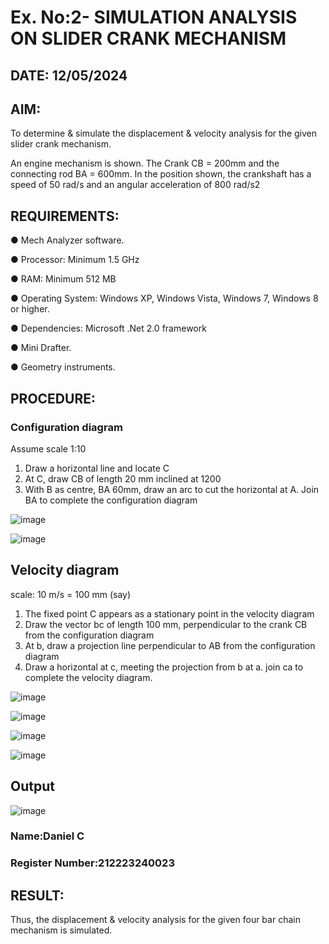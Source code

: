 # Ex. No:2- SIMULATION ANALYSIS ON SLIDER CRANK MECHANISM

## DATE: 12/05/2024

## AIM:
To determine & simulate the displacement & velocity analysis for the given slider crank mechanism. 

 An engine mechanism is shown. The Crank CB = 200mm and the connecting rod BA = 600mm. In the position shown, the crankshaft has a speed of 50 rad/s and an angular acceleration of 800 rad/s2


## REQUIREMENTS:
●	Mech Analyzer software.

●	Processor: Minimum 1.5 GHz

●	RAM: Minimum 512 MB

●	Operating System: Windows XP, Windows Vista, Windows 7, Windows 8 or higher.

●	Dependencies: Microsoft .Net 2.0 framework

●	Mini Drafter.

●	Geometry instruments.

## PROCEDURE:
###  Configuration diagram
Assume scale 1:10
1. Draw a horizontal line and locate C 
2. At C, draw CB of length 20 mm inclined at 1200 
3. With B as centre, BA 60mm, draw an arc to cut the horizontal at A. Join BA to complete the configuration diagram 

![image](https://github.com/Sellakumar1987/Ex.-No.2---SIMULATION-ANALYSIS-ON-SLIDER-CRANK-MECHANISM/assets/113594316/0e905314-0fc5-4e13-a513-67c95aced702)

![image](https://github.com/Sellakumar1987/Ex.-No.2---SIMULATION-ANALYSIS-ON-SLIDER-CRANK-MECHANISM/assets/113594316/590ca17d-5a31-427c-816d-975478542bcd)


## Velocity diagram
scale: 10 m/s = 100 mm (say) 
1. The fixed point C appears as a stationary point in the velocity diagram 
2. Draw the vector bc of length 100 mm, perpendicular to the crank CB from the configuration diagram 
3. At b, draw a projection line perpendicular to AB from the configuration diagram 
4. Draw a horizontal at c, meeting the projection from b at a. join ca to complete the velocity diagram.

![image](https://github.com/Sellakumar1987/Ex.-No.2---SIMULATION-ANALYSIS-ON-SLIDER-CRANK-MECHANISM/assets/113594316/23ca1772-5a92-4b8b-a8bc-e149da33d297)

![image](https://github.com/Sellakumar1987/Ex.-No.2---SIMULATION-ANALYSIS-ON-SLIDER-CRANK-MECHANISM/assets/113594316/d1412f9a-dcab-4433-a9a5-b5d6d19257b9)

![image](https://github.com/Sellakumar1987/Ex.-No.2---SIMULATION-ANALYSIS-ON-SLIDER-CRANK-MECHANISM/assets/113594316/b703f1f3-def1-4fd9-a9da-6b5c4d57b632)

![image](https://github.com/Sellakumar1987/Ex.-No.2---SIMULATION-ANALYSIS-ON-SLIDER-CRANK-MECHANISM/assets/113594316/188cba1a-fe54-4549-a6e5-3bb6b8d7b120)

## Output
![image](https://github.com/Daniel-christal/Ex.-No.2---SIMULATION-ANALYSIS-ON-SLIDER-CRANK-MECHANISM/assets/145742847/5c3c43a5-9848-4552-8e0e-92d5bd1d0a55)


### Name:Daniel C
### Register Number:212223240023

## RESULT:
Thus, the displacement & velocity analysis for the given four bar chain mechanism is simulated.
